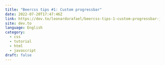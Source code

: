 ```yaml
---
title: "Beercss tips #1: Custom progressbar"
date: 2022-07-20T17:47:46Z
link: https://dev.to/leonardorafael/beercss-tips-1-custom-progressbar-jfb?utm_medium=RSS&utm_source=news.12bit.vn
site: dev.to
language: English
category:
  - css
  - tutorial
  - html
  - javascript
draft: false
---
```

